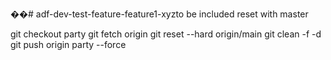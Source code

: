 ��# adf-dev-test-feature-feature1-xyzto be included
reset with master

git checkout party
git fetch origin
git reset --hard origin/main
git clean -f -d
git push origin party --force
